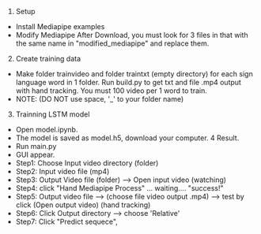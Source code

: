 
1. Setup
- Install Mediapipe examples
- Modify Mediapipe
After Download, you must look for 3 files in that with the same name in "modified_mediapipe" and replace them.
2. Create training data
- Make folder trainvideo and folder traintxt (empty directory) for each sign language word in 1 folder. Run build.py to get txt and file .mp4 output with hand tracking. You must 100 video per 1 word to train.
- NOTE: (DO NOT use space, '_' to your folder name)
3. Trainning LSTM model
- Open model.ipynb.
- The model is saved as model.h5, download your computer.
4 Result.
- Run main.py
- GUI appear.
- Step1: Choose Input video directory (folder)
- Step2: Input video file (mp4)
- Step3: Output Video file (folder)  --> Open input video (watching)
- Step4: click "Hand Mediapipe Process" ... waiting.... "success!"
- Step5: Output video file --> (choose file video output .mp4)  --> test by click (Open output video)  (hand tracking)
- Step6: Click Output directory --> choose 'Relative'
- Step7: Click "Predict sequece",



